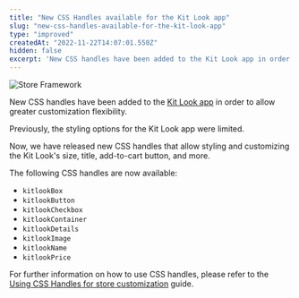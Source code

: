 ```yaml
---
title: "New CSS Handles available for the Kit Look app"
slug: "new-css-handles-available-for-the-kit-look-app"
type: "improved"
createdAt: "2022-11-22T14:07:01.550Z"
hidden: false
excerpt: 'New CSS handles have been added to the Kit Look app in order to allow greater customization flexibility.'
---
```

![Store Framework](https://cdn.jsdelivr.net/gh/vtexdocs/dev-portal-content@main/images/new-css-handles-available-for-the-kit-look-app-0.png)

New CSS handles have been added to the [Kit Look app](https://developers.vtex.com/docs/guides/vtexbr-kitlook) in order to allow greater customization flexibility.

Previously, the styling options for the Kit Look app were limited.

Now, we have released new CSS handles that allow styling and customizing the Kit Look's size, title, add-to-cart button, and more.

The following CSS handles are now available:

- `kitlookBox`
- `kitlookButton`
- `kitlookCheckbox`
- `kitlookContainer`
- `kitlookDetails`
- `kitlookImage`
- `kitlookName`
- `kitlookPrice`

For further information on how to use CSS handles, please refer to the [Using CSS Handles for store customization](https://developers.vtex.com/docs/guides/vtex-io-documentation-using-css-handles-for-store-customization) guide.
